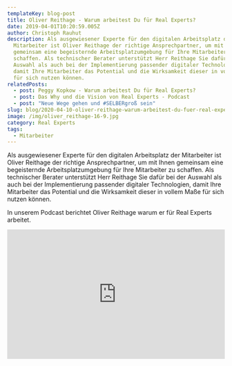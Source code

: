 ```yaml
---
templateKey: blog-post
title: Oliver Reithage - Warum arbeitest Du für Real Experts?
date: 2019-04-01T10:20:59.005Z
author: Christoph Rauhut
description: Als ausgewiesener Experte für den digitalen Arbeitsplatz der
  Mitarbeiter ist Oliver Reithage der richtige Ansprechpartner, um mit Ihnen
  gemeinsam eine begeisternde Arbeitsplatzumgebung für Ihre Mitarbeiter zu
  schaffen. Als technischer Berater unterstützt Herr Reithage Sie dafür bei der
  Auswahl als auch bei der Implementierung passender digitaler Technologien,
  damit Ihre Mitarbeiter das Potential und die Wirksamkeit dieser in vollem Maße
  für sich nutzen können.
relatedPosts:
  - post: Peggy Kopkow - Warum arbeitest Du für Real Experts?
  - post: Das Why und die Vision von Real Experts - Podcast
  - post: "Neue Wege gehen und #SELBERgroß sein"
slug: blog/2020-04-10-oliver-reithage-warum-arbeitest-du-fuer-real-experts
image: /img/oliver_reithage-16-9.jpg
category: Real Experts
tags:
  - Mitarbeiter
---
```

Als ausgewiesener Experte für den digitalen Arbeitsplatz der Mitarbeiter ist Oliver Reithage der richtige Ansprechpartner, um mit Ihnen gemeinsam eine begeisternde Arbeitsplatzumgebung für Ihre Mitarbeiter zu schaffen. Als technischer Berater unterstützt Herr Reithage Sie dafür bei der Auswahl als auch bei der Implementierung passender digitaler Technologien, damit Ihre Mitarbeiter das Potential und die Wirksamkeit dieser in vollem Maße für sich nutzen können.

In unserem Podcast berichtet Oliver Reithage warum er für Real Experts arbeitet.

<iframe width="100%" height="300" scrolling="no" frameborder="no" allow="autoplay" src="https://w.soundcloud.com/player/?url=https%3A//api.soundcloud.com/tracks/591959853&color=%23ff5500&auto_play=false&hide_related=false&show_comments=true&show_user=true&show_reposts=false&show_teaser=true&visual=true"></iframe>
